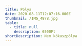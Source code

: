 ```yaml
---
title: Pólya
date: 2020-08-11T12:07:16.000Z
thumbnail: /IMG_4878.jpg
table:
  - title: null
    description: 6500Ft
shortDescription: Nem kókuszpólya
---
```


